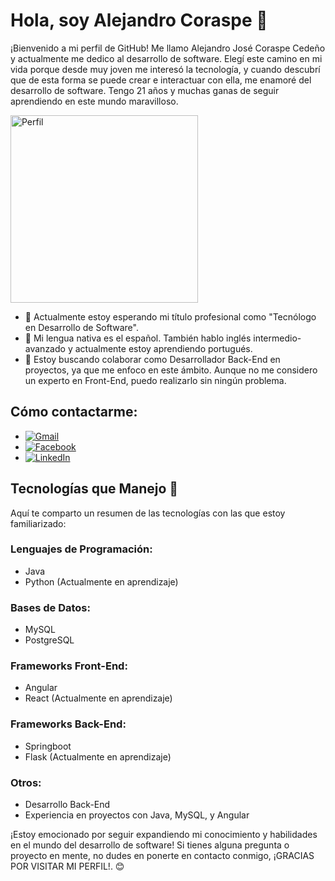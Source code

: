 # Hola, soy Alejandro Coraspe 👋

¡Bienvenido a mi perfil de GitHub! Me llamo Alejandro José Coraspe Cedeño y actualmente me dedico al desarrollo de software. Elegí este camino en mi vida porque desde muy joven me interesó la tecnología, y cuando descubrí que de esta forma se puede crear e interactuar con ella, me enamoré del desarrollo de software. Tengo 21 años y muchas ganas de seguir aprendiendo en este mundo maravilloso.

<img src="https://scontent.fcue3-1.fna.fbcdn.net/v/t1.6435-9/173829190_466003847983167_7727668210667380514_n.jpg?_nc_cat=102&ccb=1-7&_nc_sid=be3454&_nc_ohc=p8nNP4Fnaq0AX_flIXG&_nc_ht=scontent.fcue3-1.fna&oh=00_AfDQys3pjTtnalkB2UPL_qtYaYPdthUevnV_85flCuf5bQ&oe=65C678E7" alt="Perfil" width="300" height="300">

- 🔭 Actualmente estoy esperando mi título profesional como "Tecnólogo en Desarrollo de Software".
- 🌱 Mi lengua nativa es el español. También hablo inglés intermedio-avanzado y actualmente estoy aprendiendo portugués.
- 👯 Estoy buscando colaborar como Desarrollador Back-End en proyectos, ya que me enfoco en este ámbito. Aunque no me considero un experto en Front-End, puedo realizarlo sin ningún problema.

## Cómo contactarme:

- [![Gmail](https://img.shields.io/badge/Gmail-D14836?style=for-the-badge&logo=gmail&logoColor=white)](mailto:coraspe.alejandro2@gmail.com)
- [![Facebook](https://img.shields.io/badge/Facebook-1877F2?style=for-the-badge&logo=facebook&logoColor=white)](https://www.facebook.com/alejandro.coraspe.56)
- [![LinkedIn](https://img.shields.io/badge/LinkedIn-0077B5?style=for-the-badge&logo=linkedin&logoColor=white)](https://linkedin.com/in/alejandro-coraspe-a7176a242)

## Tecnologías que Manejo 🚀

Aquí te comparto un resumen de las tecnologías con las que estoy familiarizado:

### Lenguajes de Programación:
- Java
- Python (Actualmente en aprendizaje)

### Bases de Datos:
- MySQL
- PostgreSQL

### Frameworks Front-End:
- Angular
- React (Actualmente en aprendizaje)

### Frameworks Back-End:
- Springboot
- Flask (Actualmente en aprendizaje)

### Otros:
- Desarrollo Back-End
- Experiencia en proyectos con Java, MySQL, y Angular

¡Estoy emocionado por seguir expandiendo mi conocimiento y habilidades en el mundo del desarrollo de software! Si tienes alguna pregunta o proyecto en mente, no dudes en ponerte en contacto conmigo, ¡GRACIAS POR VISITAR MI PERFIL!. 😊
